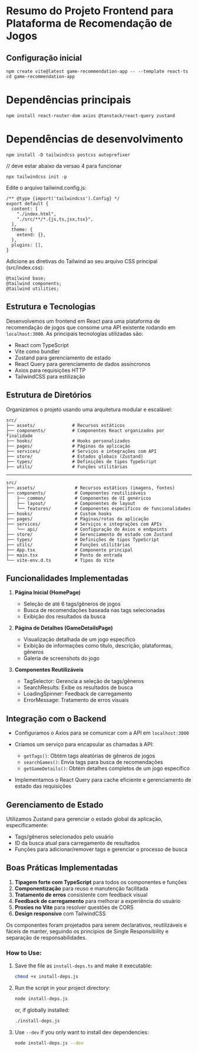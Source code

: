 
# Resumo do Projeto Frontend para Plataforma de Recomendação de Jogos

## Configuração inicial

```
npm create vite@latest game-recommendation-app -- --template react-ts
cd game-recommendation-app
```
# Dependências principais
```
npm install react-router-dom axios @tanstack/react-query zustand
````

# Dependências de desenvolvimento
```
npm install -D tailwindcss postcss autoprefixer
```

// deve estar abaixo da versao 4 para funcionar
```
npx tailwindcss init -p
````

Edite o arquivo tailwind.config.js:

```
/** @type {import('tailwindcss').Config} */
export default {
  content: [
    "./index.html",
    "./src/**/*.{js,ts,jsx,tsx}",
  ],
  theme: {
    extend: {},
  },
  plugins: [],
}
```
Adicione as diretivas do Tailwind ao seu arquivo CSS principal (src/index.css):

```
@tailwind base;
@tailwind components;
@tailwind utilities;
```

## Estrutura e Tecnologias

Desenvolvemos um frontend em React para uma plataforma de recomendação de jogos que consome uma API existente rodando em `localhost:3000`. As principais tecnologias utilizadas são:

- React com TypeScript
- Vite como bundler
- Zustand para gerenciamento de estado
- React Query para gerenciamento de dados assíncronos
- Axios para requisições HTTP
- TailwindCSS para estilização

## Estrutura de Diretórios

Organizamos o projeto usando uma arquitetura modular e escalável:
```
src/
├── assets/              # Recursos estáticos
├── components/          # Componentes React organizados por finalidade
├── hooks/               # Hooks personalizados
├── pages/               # Páginas da aplicação
├── services/            # Serviços e integrações com API
├── store/               # Estados globais (Zustand)
├── types/               # Definições de tipos TypeScript
├── utils/               # Funções utilitárias
```
-----------------------------------------------

```
src/
├── assets/               # Recursos estáticos (imagens, fontes)
├── components/           # Componentes reutilizáveis
│   ├── common/           # Componentes de UI genéricos
│   ├── layout/           # Componentes de layout
│   └── features/         # Componentes específicos de funcionalidades
├── hooks/                # Custom hooks
├── pages/                # Páginas/rotas da aplicação
├── services/             # Serviços e integrações com APIs
│   └── api/              # Configuração do Axios e endpoints
├── store/                # Gerenciamento de estado com Zustand
├── types/                # Definições de tipos TypeScript
├── utils/                # Funções utilitárias
├── App.tsx               # Componente principal
├── main.tsx              # Ponto de entrada
└── vite-env.d.ts         # Tipos do Vite
```



## Funcionalidades Implementadas

1. **Página Inicial (HomePage)**
   - Seleção de até 6 tags/gêneros de jogos
   - Busca de recomendações baseada nas tags selecionadas
   - Exibição dos resultados da busca

2. **Página de Detalhes (GameDetailsPage)**
   - Visualização detalhada de um jogo específico
   - Exibição de informações como título, descrição, plataformas, gêneros
   - Galeria de screenshots do jogo

3. **Componentes Reutilizáveis**
   - TagSelector: Gerencia a seleção de tags/gêneros
   - SearchResults: Exibe os resultados de busca
   - LoadingSpinner: Feedback de carregamento
   - ErrorMessage: Tratamento de erros visuais

## Integração com o Backend

- Configuramos o Axios para se comunicar com a API em `localhost:3000`
- Criamos um serviço para encapsular as chamadas à API:
  - `getTags()`: Obtém tags aleatórias de gêneros de jogos
  - `searchGames()`: Envia tags para busca de recomendações
  - `getGameDetails()`: Obtém detalhes completos de um jogo específico

- Implementamos o React Query para cache eficiente e gerenciamento de estado das requisições

## Gerenciamento de Estado

Utilizamos Zustand para gerenciar o estado global da aplicação, especificamente:
- Tags/gêneros selecionados pelo usuário
- ID da busca atual para carregamento de resultados
- Funções para adicionar/remover tags e gerenciar o processo de busca

## Boas Práticas Implementadas

1. **Tipagem forte com TypeScript** para todos os componentes e funções
2. **Componentização** para reuso e manutenção facilitada
3. **Tratamento de erros** consistente com feedback visual
4. **Feedback de carregamento** para melhorar a experiência do usuário
5. **Proxies no Vite** para resolver questões de CORS
6. **Design responsivo** com TailwindCSS

Os componentes foram projetados para serem declarativos, reutilizáveis e fáceis de manter, seguindo os princípios de Single Responsibility e separação de responsabilidades.

### How to Use:
1. Save the file as `install-deps.ts` and make it executable:  
   ```sh
   chmod +x install-deps.js
   ```
2. Run the script in your project directory:  
   ```sh
   node install-deps.js
   ```
   or, if globally installed:
   ```sh
   ./install-deps.js
   ```
3. Use `--dev` if you only want to install dev dependencies:  
   ```sh
   node install-deps.js --dev
   ```
